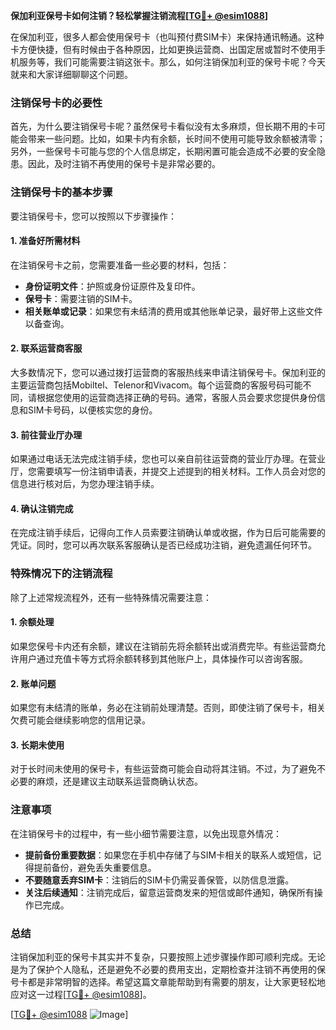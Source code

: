 **保加利亚保号卡如何注销？轻松掌握注销流程[[TG💪+ @esim1088](https://t.me/s/esim1088)]**

在保加利亚，很多人都会使用保号卡（也叫预付费SIM卡）来保持通讯畅通。这种卡方便快捷，但有时候由于各种原因，比如更换运营商、出国定居或暂时不使用手机服务等，我们可能需要注销这张卡。那么，如何注销保加利亚的保号卡呢？今天就来和大家详细聊聊这个问题。

### 注销保号卡的必要性

首先，为什么要注销保号卡呢？虽然保号卡看似没有太多麻烦，但长期不用的卡可能会带来一些问题。比如，如果卡内有余额，长时间不使用可能导致余额被清零；另外，一些保号卡可能与您的个人信息绑定，长期闲置可能会造成不必要的安全隐患。因此，及时注销不再使用的保号卡是非常必要的。

### 注销保号卡的基本步骤

要注销保号卡，您可以按照以下步骤操作：

#### 1. 准备好所需材料

在注销保号卡之前，您需要准备一些必要的材料，包括：
- **身份证明文件**：护照或身份证原件及复印件。
- **保号卡**：需要注销的SIM卡。
- **相关账单或记录**：如果您有未结清的费用或其他账单记录，最好带上这些文件以备查询。

#### 2. 联系运营商客服

大多数情况下，您可以通过拨打运营商的客服热线来申请注销保号卡。保加利亚的主要运营商包括Mobiltel、Telenor和Vivacom。每个运营商的客服号码可能不同，请根据您使用的运营商选择正确的号码。通常，客服人员会要求您提供身份信息和SIM卡号码，以便核实您的身份。

#### 3. 前往营业厅办理

如果通过电话无法完成注销手续，您也可以亲自前往运营商的营业厅办理。在营业厅，您需要填写一份注销申请表，并提交上述提到的相关材料。工作人员会对您的信息进行核对后，为您办理注销手续。

#### 4. 确认注销完成

在完成注销手续后，记得向工作人员索要注销确认单或收据，作为日后可能需要的凭证。同时，您可以再次联系客服确认是否已经成功注销，避免遗漏任何环节。

### 特殊情况下的注销流程

除了上述常规流程外，还有一些特殊情况需要注意：

#### 1. 余额处理

如果您保号卡内还有余额，建议在注销前先将余额转出或消费完毕。有些运营商允许用户通过充值卡等方式将余额转移到其他账户上，具体操作可以咨询客服。

#### 2. 账单问题

如果您有未结清的账单，务必在注销前处理清楚。否则，即使注销了保号卡，相关欠费可能会继续影响您的信用记录。

#### 3. 长期未使用

对于长时间未使用的保号卡，有些运营商可能会自动将其注销。不过，为了避免不必要的麻烦，还是建议主动联系运营商确认状态。

### 注意事项

在注销保号卡的过程中，有一些小细节需要注意，以免出现意外情况：

- **提前备份重要数据**：如果您在手机中存储了与SIM卡相关的联系人或短信，记得提前备份，避免丢失重要信息。
- **不要随意丢弃SIM卡**：注销后的SIM卡仍需妥善保管，以防信息泄露。
- **关注后续通知**：注销完成后，留意运营商发来的短信或邮件通知，确保所有操作已完成。

### 总结

注销保加利亚的保号卡其实并不复杂，只要按照上述步骤操作即可顺利完成。无论是为了保护个人隐私，还是避免不必要的费用支出，定期检查并注销不再使用的保号卡都是非常明智的选择。希望这篇文章能帮助到有需要的朋友，让大家更轻松地应对这一过程[[TG💪+ @esim1088](https://t.me/s/esim1088)]。

[[TG💪+ @esim1088](https://t.me/s/esim1088) ![Image](https://i.postimg.cc/4NQfJmqS/Snipaste-2025-05-13-00-14-12.png)]